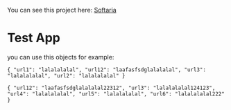 You can see this project here: [Softaria](https://softaria-9662a.web.app/)

# Test App
you can use this objects for example:

`{
"url1": "lalalalalal",
"url12": "laafasfsdglalalalal",
"url3": "lalalalalal",
"url2": "lalalalalal"
}`

`
{
"url12": "laafasfsdglalalalal22312",
"url3": "lalalalalal124123",
"url4": "lalalalalal",
"url5": "lalalalalal",
"url6": "lalalalalal222"
}
`